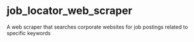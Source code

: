 # job_locator_web_scraper
A web scraper that searches corporate websites for job postings related to specific keywords
